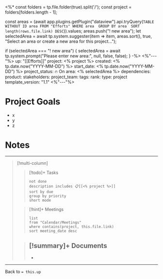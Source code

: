 <%* 
const folders = tp.file.folder(true).split('/');
const project = folders[folders.length - 1]; 

const areas = (await app.plugins.getPlugin("dataview").api.tryQuery(`
TABLE WITHOUT ID
area
FROM "Efforts"
WHERE area 
GROUP BY area 
SORT length(rows.file.link) DESC
`)).values;
areas.push("! new area");
let selectedArea = await tp.system.suggester(item => item, areas.sort(), true, "Select an area or create a new area for this project...");

if (selectedArea === "! new area") {
	selectedArea = await tp.system.prompt("Please enter new area:", null, false, false);
}
-%>
<%"---"%>
up: "[[Efforts]]"
project: <% project %>
created: <% tp.date.now("YYYY-MM-DD") %>
start_date: <% tp.date.now("YYYY-MM-DD") %>
project_status: 🔥 On
area: <% selectedArea %>
dependencies: 
product: 
stakeholders:
project_team:
tags: 
rank:
type: project
template_version: "1.1"
<%"---"%>
# Project Goals
- x
- y
- z
# Notes

---

> [!multi-column]
>> [!todo]+ Tasks
>> ``` tasks
>> not done
>> description includes 📋[[<% project %>]]
>> sort by due
>> group by priority
>> short mode
>>```
>
>>[!hint]+ Meetings
>>  ``` dataview
>>  list
>>  from "Calendar/Meetings"
>>  where contains(project, this.file.link)
>>  sort meeting_date desc
>>  ```
>
>> [!summary]+ Documents
>>  -
>>  -

---
Back to `= this.up`